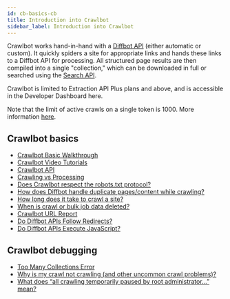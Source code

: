 ```yaml
---
id: cb-basics-cb
title: Introduction into Crawlbot
sidebar_label: Introduction into Crawlbot
---
```


Crawlbot works hand-in-hand with a [Diffbot API](api-basics-index) (either automatic or custom). It quickly spiders a site for appropriate links and hands these links to a Diffbot API for processing. All structured page results are then compiled into a single "collection," which can be downloaded in full or searched using the [Search API](cb-basics-search).

Crawlbot is limited to Extraction API Plus plans and above, and is accessible in the Developer Dashboard here.

Note that the limit of active crawls on a single token is 1000. More information [here](error-too-many-collections).

## Crawlbot basics

- [Crawlbot Basic Walkthrough](tutorials-crawl)
- [Crawlbot Video Tutorials](tutorials-crawl-video)
- [Crawlbot API](api-crawlbot-api)
- [Crawling vs Processing](explain-crawling-versus-processing)
- [Does Crawlbot respect the robots.txt protocol?](explain-robots-txt)
- [How does Diffbot handle duplicate pages/content while crawling?](explain-page-deduplication)
- [How long does it take to crawl a site?](explain-how-long-crawl-site)
- [When is crawl or bulk job data deleted?](explain-when-crawl-bulk-data-deleted)
- [Crawlbot URL Report](explain-crawl-url-report)
- [Do Diffbot APIs Follow Redirects?](explain-apis-follow-redirects)
- [Do Diffbot APIs Execute JavaScript?](explain-apis-javascript-support)

## Crawlbot debugging

- [Too Many Collections Error](error-too-many-collections)
- [Why is my crawl not crawling (and other uncommon crawl problems)?](guides-troubleshooting-crawls)
- [What does “all crawling temporarily paused by root administrator…” mean?](error-all-crawling-temporarily-paused)
